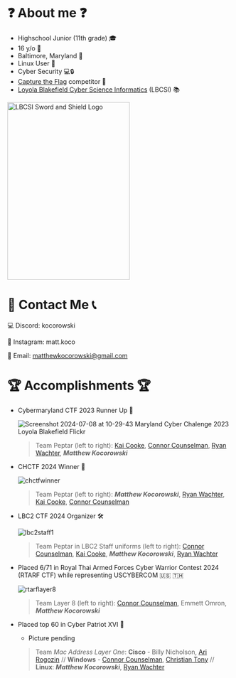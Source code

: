 # ❓ About me ❓

- Highschool Junior (11th grade) 🎓
- 16 y/o 🎂
- Baltimore, Maryland 📍
- Linux User 🐧
- Cyber Security 💻🔒
- [Capture the Flag](https://github.com/mattkoco/Sisyphus/tree/main) competitor 🚩
- [Loyola Blakefield Cyber Science Informatics](https://lbc2.org/lbcsi/) (LBCSI) 📚

<img src="https://github.com/mattkoco/mattkoco/assets/108554371/6a3a9ac1-003d-418e-8c8a-096f719e29cd" alt="LBCSI Sword and Shield Logo" width="275" height="400" />




# 📮 Contact Me 📞

💻 Discord: kocorowski

📸 Instagram: matt.koco

📝 Email: matthewkocorowski@gmail.com




# 🏆 Accomplishments 🏆

- Cybermaryland CTF 2023 Runner Up 🥈
  
  ![Screenshot 2024-07-08 at 10-29-43 Maryland Cyber Chalenge 2023 Loyola Blakefield Flickr](https://github.com/mattkoco/mattkoco/assets/108554371/eb96998a-85d2-4b6a-923a-b97a01301435)

  > Team Peptar (left to right): [Kai Cooke](https://github.com/ediveroli), [Connor Counselman](https://github.com/ConnorC455), [Ryan Wachter](https://github.com/rcwachter), ***Matthew Kocorowski***

- CHCTF 2024 Winner 🥇

  ![chctfwinner](https://github.com/mattkoco/mattkoco/assets/108554371/9cb15aa5-b660-45b4-90c9-9be83dbd7c6e)

  > Team Peptar (left to right): ***Matthew Kocorowski***, [Ryan Wachter](https://github.com/rcwachter), [Kai Cooke](https://github.com/ediveroli), [Connor Counselman](https://github.com/ConnorC455)
  
- LBC2 CTF 2024 Organizer 🛠

  ![lbc2staff1](https://github.com/mattkoco/mattkoco/assets/108554371/f1c1e564-965b-4232-b4d9-51211187e153)

  > Team Peptar in LBC2 Staff uniforms (left to right): [Connor Counselman](https://github.com/ConnorC455), [Kai Cooke](https://github.com/ediveroli), ***Matthew Kocorowski***, [Ryan Wachter](https://github.com/rcwachter)

- Placed 6/71 in Royal Thai Armed Forces Cyber Warrior Contest 2024 (RTARF CTF) while representing USCYBERCOM 🇺🇸 🇹🇭
  
  ![rtarflayer8](https://github.com/mattkoco/mattkoco/assets/108554371/585b3aa7-0e84-4963-960b-8a54c321f06c)

  > Team Layer 8 (left to right): [Connor Counselman](https://github.com/ConnorC455), Emmett Omron, ***Matthew Kocorowski***

- Placed top 60 in Cyber Patriot XVI 🐧
  
  - Picture pending
  
  > Team _Mac Address Layer One_: **Cisco** - Billy Nicholson, [Ari Rogozin](https://github.com/Rus1130) // **Windows** - [Connor Counselman](https://github.com/ConnorC455), [Christian Tony](https://github.com/c0demilk) // **Linux**: ***Matthew Kocorowski***, [Ryan Wachter](https://github.com/rcwachter)


